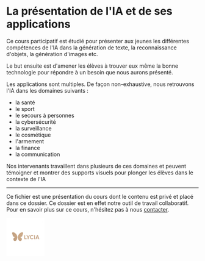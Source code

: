 # La présentation de l'IA et de ses applications

Ce cours participatif est étudié pour présenter aux jeunes les différentes compétences de l'IA dans la génération de texte, la reconnaissance d'objets, la génération d'images etc. 

Le but ensuite est d'amener les élèves à trouver eux même la bonne technologie pour répondre à un besoin que nous aurons présenté. 

Les applications sont multiples. De façon non-exhaustive, nous retrouvons l'IA dans les domaines suivants : 
- la santé 
- le sport
- le secours à personnes 
- la cybersécurité 
- la surveillance 
- le cosmétique  
- l'armement 
- la finance
- la communication

Nos intervenants travaillent dans plusieurs de ces domaines et peuvent témoigner et montrer des supports visuels pour plonger les élèves dans le contexte de l'IA

---

Ce fichier est une présentation du cours dont le contenu est privé et placé dans ce dossier. Ce dossier est en effet notre outil de travail collaboratif. Pour en savoir plus sur ce cours, n'hésitez pas à nous [contacter](mailto:lycia.formation@gmail.com). 


<img src="../Resources/Lycia_logo_transparent_bg.png" alt="Logo" width="100">